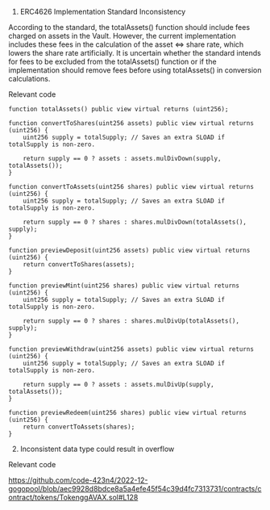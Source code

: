 1. ERC4626 Implementation Standard Inconsistency

According to the standard, the totalAssets() function should include fees charged on assets in the Vault. However, the current implementation includes these fees in the calculation of the asset <=> share rate, which lowers the share rate artificially. It is uncertain whether the standard intends for fees to be excluded from the totalAssets() function or if the implementation should remove fees before using totalAssets() in conversion calculations.


Relevant code


	function totalAssets() public view virtual returns (uint256);

	function convertToShares(uint256 assets) public view virtual returns (uint256) {
		uint256 supply = totalSupply; // Saves an extra SLOAD if totalSupply is non-zero.

		return supply == 0 ? assets : assets.mulDivDown(supply, totalAssets());
	}

	function convertToAssets(uint256 shares) public view virtual returns (uint256) {
		uint256 supply = totalSupply; // Saves an extra SLOAD if totalSupply is non-zero.

		return supply == 0 ? shares : shares.mulDivDown(totalAssets(), supply);
	}

	function previewDeposit(uint256 assets) public view virtual returns (uint256) {
		return convertToShares(assets);
	}

	function previewMint(uint256 shares) public view virtual returns (uint256) {
		uint256 supply = totalSupply; // Saves an extra SLOAD if totalSupply is non-zero.

		return supply == 0 ? shares : shares.mulDivUp(totalAssets(), supply);
	}

	function previewWithdraw(uint256 assets) public view virtual returns (uint256) {
		uint256 supply = totalSupply; // Saves an extra SLOAD if totalSupply is non-zero.

		return supply == 0 ? assets : assets.mulDivUp(supply, totalAssets());
	}

	function previewRedeem(uint256 shares) public view virtual returns (uint256) {
		return convertToAssets(shares);
	}


2.   Inconsistent data type could result in overflow

 Relevant code

https://github.com/code-423n4/2022-12-gogopool/blob/aec9928d8bdce8a5a4efe45f54c39d4fc7313731/contracts/contract/tokens/TokenggAVAX.sol#L128




